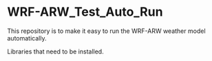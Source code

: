 # WRF-ARW_Test_Auto_Run
This repository is to make it easy to run the WRF-ARW weather model automatically. 

Libraries that need to be installed.
